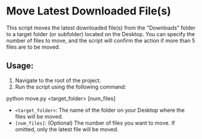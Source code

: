 # Move Latest Downloaded File(s)

This script moves the latest downloaded file(s) from the "Downloads" folder to a target folder (or subfolder) located on the Desktop. You can specify the number of files to move, and the script will confirm the action if more than 5 files are to be moved.

## Usage:

1. Navigate to the root of the project.
2. Run the script using the following command:

python move.py <target_folder> [num_files]

- `<target_folder>`: The name of the folder on your Desktop where the files will be moved. 
- `[num_files]`: (Optional) The number of files you want to move. If omitted, only the latest file will be moved. 


